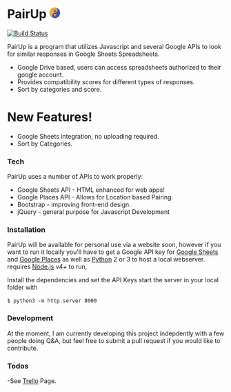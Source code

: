 # PairUp ![PairUp_Logo](PairUp_Mini2.png)

[![Build Status](https://travis-ci.org/joemccann/dillinger.svg?branch=master)](https://github.com/rpremi12/PairUp)

PairUp is a program that utilizes Javascript and several Google APIs to look for similar responses in Google Sheets Spreadsheets.

  - Google Drive based, users can access spreadsheets authorized to their google account.
  - Provides compatibility scores for different types of responses.
  - Sort by categories and score.

# New Features!

  - Google Sheets integration, no uploading required.
  - Sort by Categories.

### Tech

PairUp uses a number of APIs to work properly:

* Google Sheets API - HTML enhanced for web apps!
* Google Places API - Allows for Location based Pairing.
* Bootstrap - improving front-end design.
* jQuery - general purpose for Javascript Development

### Installation

PairUp will be available for personal use via a website soon, however if you want to run it locally you'll have to get a Google API key for [Google Sheets](https://developers.google.com/sheets/api/) and [Google Places](https://developers.google.com/places/web-service/intro) as well as [Python](https://www.python.org/downloads/) 2 or 3 to host a local webserver. requires [Node.js](https://nodejs.org/) v4+ to run,

Install the dependencies and set the API Keys start the server in your local folder with

```
$ python3 -m http.server 8000
```
### Development

At the moment, I am currently developing this project indepdently with a few people doing Q&A, but feel free to submit a pull request if you would like to contribute.

### Todos

 -See [Trello](https://trello.com/b/NqjXbyNd/pairup) Page.
